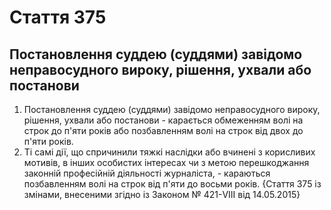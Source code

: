 Cтаття 375
====
Постановлення суддею (суддями) завідомо неправосудного вироку, рішення, ухвали або постанови
----
1. Постановлення суддею (суддями) завідомо неправосудного вироку, рішення, ухвали або постанови -
карається обмеженням волі на строк до п'яти років або позбавленням волі на строк від двох до п'яти років.
2. Ті самі дії, що спричинили тяжкі наслідки або вчинені з корисливих мотивів, в інших особистих інтересах чи з метою перешкоджання законній професійній діяльності журналіста, -
караються позбавленням волі на строк від п'яти до восьми років.
{Стаття 375 із змінами, внесеними згідно із Законом № 421-VIII від 14.05.2015}
